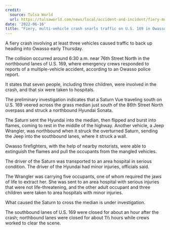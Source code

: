 ```yaml
---
credit:
  source: Tulsa World
  url: https://tulsaworld.com/news/local/accident-and-incident/fiery-multi-vehicle-crash-snarls-traffic-on-u-s-169-in-owasso-early-thursday/article_2f1415aa-ed71-11ec-9d53-7bc27af90f86.html
date: '2022-06-16'
title: "Fiery, multi-vehicle crash snarls traffic on U.S. 169 in Owasso early Thursday"
---
```

A fiery crash involving at least three vehicles caused traffic to back up heading into Owasso early Thursday.

The collision occurred around 6:30 a.m. near 76th Street North in the northbound lanes of U.S. 169, where emergency crews responded to reports of a multiple-vehicle accident, according to an Owasso police report.

It states that seven people, including three children, were involved in the crash, and that six were taken to hospitals.

The preliminary investigation indicates that a Saturn Vue traveling south on U.S. 169 veered across the grass median just south of the 86th Street North overpass and struck a northbound Hyundai Sonata.

The Saturn sent the Hyundai into the median, then flipped and burst into flames, coming to rest in the middle of the highway. Another vehicle, a Jeep Wrangler, was northbound when it struck the overturned Saturn, sending the Jeep into the southbound lanes, where it struck a wall.

Owasso firefighters, with the help of nearby motorists, were able to extinguish the flames and pull the occupants from the mangled vehicles.

The driver of the Saturn was transported to an area hospital in serious condition. The driver of the Hyundai had minor injuries, officials said.

The Wrangler was carrying five occupants, one of whom required the jaws of life to extract her. She was sent to an area hospital with serious injuries that were not life-threatening, and the other adult occupant and three children were taken to area hospitals with minor injuries.

What caused the Saturn to cross the median is under investigation.

The southbound lanes of U.S. 169 were closed for about an hour after the crash; northbound lanes were closed for about 1½ hours while crews worked to clear the scene.
